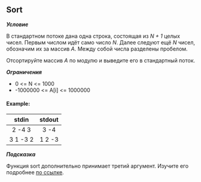 ## Sort

***Условие***

В стандартном потоке дана одна строка, состоящая из *N + 1* целых чисел. Первым числом идёт само число *N*. Далее следуют ещё *N* чисел, обозначим их за массив *A*. Между собой числа разделены пробелом.

Отсортируйте массив *А* по модулю и выведите его в стандартный поток.

***Ограничения***

- 0 <= N <= 1000
- -1000000 <= A[i] <= 1000000


#### Example:
|             stdin              |             stdout             |
|:------------------------------:|:------------------------------:|
| 2 -4 3                         | 3 -4                           |
| 3 1 -3 2                       | 1 2 -3                         |

***Подсказка***

Функция sort дополнительно принимает третий аргумент. Изучите его подробнее [по ссылке](https://en.cppreference.com/w/cpp/algorithm/sort).
